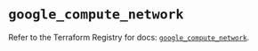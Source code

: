# `google_compute_network`

Refer to the Terraform Registry for docs: [`google_compute_network`](https://registry.terraform.io/providers/hashicorp/google-beta/6.19.0/docs/resources/google_compute_network).
